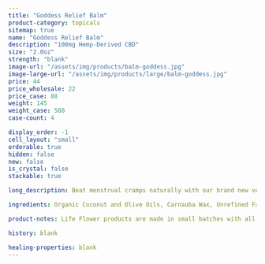 ```yaml
---
title: "Goddess Relief Balm"
product-category: topicals
sitemap: true
name: "Goddess Relief Balm"
description: "100mg Hemp-Derived CBD"
size: "2.0oz"
strength: "blank"
image-url: "/assets/img/products/balm-goddess.jpg"
image-large-url: "/assets/img/products/large/balm-goddess.jpg"
price: 44
price_wholesale: 22
price_case: 88
weight: 145
weight_case: 580
case-count: 4

display_order: -1
cell_layout: "small"
orderable: true
hidden: false
new: false
is_crystal: false
stackable: true

long_description: Beat menstrual cramps naturally with our brand new vegan, hemp-infused Goddess balm, handcrafted with organic herbs and therapeutic grade essential oils that specifically support the feminine cycle and body. Long gone are the days of synthetic pain killers, all the ingredients in this healing balm are sourced consciously from the earth with deep love and gratitude. Infused with organic mugwort and a cleansed and charged Rose Quartz to promote feelings of unconditional self-love, inner peace and clarity when you need it the most.

ingredients: Organic Coconut and Olive Oils, Carnauba Wax, Unrefined Fair- Trade Shea & Cocoa Butters, Fennel Oil, Elderberry Extract, Raspberry Leaf Extract, Organic Arnica-Infused Sunflower Oil, Organic Hemp-Derived Cannabidiol Isolate, Essential Oils of Geranium, Rose, Lavender, Copaiba & Clary Sage, Organic Sunflower Lecithin, Cleansed & Charged Rose Quartz

product-notes: Life Flower products are made in small batches with all-natural and boutique ingredients. Orders are processed and shipped in 7-10 business days. Please allow additional time for&nbsp;delivery.

history: blank

healing-properties: blank
---
```

